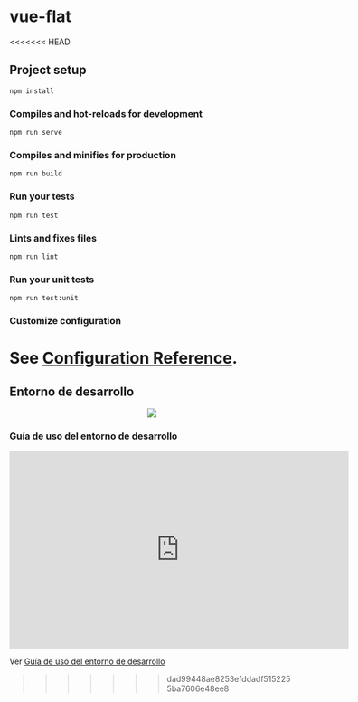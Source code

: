 # vue-flat
<<<<<<< HEAD

## Project setup
```
npm install
```

### Compiles and hot-reloads for development
```
npm run serve
```

### Compiles and minifies for production
```
npm run build
```

### Run your tests
```
npm run test
```

### Lints and fixes files
```
npm run lint
```

### Run your unit tests
```
npm run test:unit
```

### Customize configuration
See [Configuration Reference](https://cli.vuejs.org/config/).
=======
## Entorno de desarrollo

<div align="center"><a> <img src="https://github.com/wilmercampagna/vue-flat/blob/master/src/assets/VueFlat.jpg"> </a></div>



### Guía de uso del entorno de desarrollo


<div align="center">
<iframe width="600" height="350" src="https://www.youtube.com/embed/1cQz29xr_1U" frameborder="0" allow="accelerometer; autoplay; encrypted-media; gyroscope; picture-in-picture" allowfullscreen></iframe></div>


Ver [Guía de uso del entorno de desarrollo](https://www.youtube.com/watch?v=1cQz29xr_1U&t=104s)
>>>>>>> dad99448ae8253efddadf5152255ba7606e48ee8
